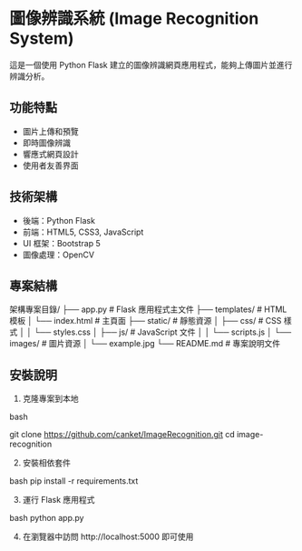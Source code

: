 # 圖像辨識系統 (Image Recognition System)

這是一個使用 Python Flask 建立的圖像辨識網頁應用程式，能夠上傳圖片並進行辨識分析。

## 功能特點

- 圖片上傳和預覽
- 即時圖像辨識
- 響應式網頁設計
- 使用者友善界面

## 技術架構

- 後端：Python Flask
- 前端：HTML5, CSS3, JavaScript
- UI 框架：Bootstrap 5
- 圖像處理：OpenCV

## 專案結構

架構專案目錄/
├── app.py # Flask 應用程式主文件
├── templates/ # HTML 模板
│ └── index.html # 主頁面
├── static/ # 靜態資源
│ ├── css/ # CSS 樣式
│ │ └── styles.css
│ ├── js/ # JavaScript 文件
│ │ └── scripts.js
│ └── images/ # 圖片資源
│ └── example.jpg
└── README.md # 專案說明文件

## 安裝說明

1. 克隆專案到本地

bash

git clone https://github.com/canket/ImageRecognition.git
cd image-recognition

2. 安裝相依套件

bash
pip install -r requirements.txt

3. 運行 Flask 應用程式

bash
python app.py

4. 在瀏覽器中訪問 http://localhost:5000 即可使用


